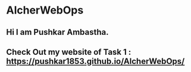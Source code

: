 # AlcherWebOps
## Hi I am Pushkar Ambastha.
## Check Out my website of Task 1 : https://pushkar1853.github.io/AlcherWebOps/
